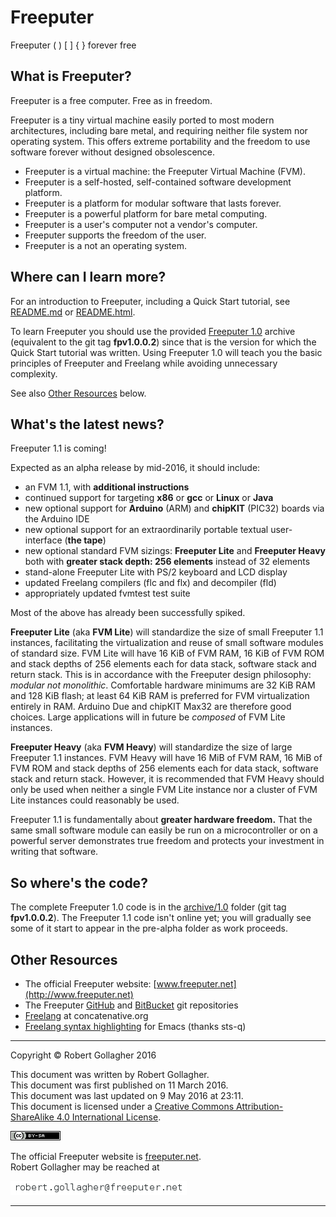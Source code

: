 <meta http-equiv="content-type" content="text/html;charset=utf-8">

# Freeputer

Freeputer ( ) \[ \] { } forever free

## What is Freeputer?

Freeputer is a free computer. Free as in freedom.

Freeputer is a tiny virtual machine easily ported to most modern architectures, including bare metal, and requiring neither file system nor operating system. This offers extreme portability and the freedom to use software forever without designed obsolescence.

* Freeputer is a virtual machine: the Freeputer Virtual Machine (FVM).
* Freeputer is a self-hosted, self-contained software development platform.
* Freeputer is a platform for modular software that lasts forever.
* Freeputer is a powerful platform for bare metal computing.
* Freeputer is a user's computer not a vendor's computer.
* Freeputer supports the freedom of the user.
* Freeputer is a not an operating system.

## Where can I learn more?

For an introduction to Freeputer, including a Quick Start tutorial, see [README.md](archive/1.0/README.md) or [README.html](archive/1.0/README.html).

To learn Freeputer you should use the provided [Freeputer 1.0](archive/1.0) archive (equivalent to the git tag **fpv1.0.0.2**) since that is the version for which the Quick Start tutorial was written. Using Freeputer 1.0 will teach you the basic principles of Freeputer and Freelang while avoiding unnecessary complexity.

See also [Other Resources](#other-resources) below.

## What's the latest news?

Freeputer 1.1 is coming!

Expected as an alpha release by mid-2016, it should include:

* an FVM 1.1, with **additional instructions**
* continued support for targeting **x86** or **gcc** or **Linux** or **Java**
* new optional support for **Arduino** (ARM) and **chipKIT** (PIC32) boards via the Arduino IDE
* new optional support for an extraordinarily portable textual user-interface (**the tape**)
* new optional standard FVM sizings: **Freeputer Lite** and **Freeputer Heavy**  
both with **greater stack depth: 256 elements** instead of 32 elements
* stand-alone Freeputer Lite with PS/2 keyboard and LCD display
* updated Freelang compilers (flc and flx) and decompiler (fld)
* appropriately updated fvmtest test suite

Most of the above has already been successfully spiked.

**Freeputer Lite** (aka **FVM Lite**) will standardize the size of small Freeputer 1.1 instances, facilitating the virtualization and reuse of small software modules of standard size. FVM Lite will have 16&nbsp;KiB of FVM RAM, 16&nbsp;KiB of FVM ROM and stack depths of 256 elements each for data stack, software stack and return stack. This is in accordance with the Freeputer design philosophy: *modular not monolithic*. Comfortable hardware minimums are 32&nbsp;KiB RAM and 128&nbsp;KiB flash; at least 64&nbsp;KiB RAM is preferred for FVM virtualization entirely in RAM. Arduino Due and chipKIT Max32 are therefore good choices. Large applications will in future be *composed* of FVM Lite instances.

**Freeputer Heavy** (aka **FVM Heavy**) will standardize the size of large Freeputer 1.1 instances. FVM Heavy will have 16&nbsp;MiB of FVM RAM, 16&nbsp;MiB of FVM ROM and stack depths of 256 elements each for data stack, software stack and return stack. However, it is recommended that FVM Heavy should only be used when neither a single FVM Lite instance nor a cluster of FVM Lite instances could reasonably be used.

Freeputer 1.1 is fundamentally about **greater hardware freedom.** That the same small software module can easily be run on a microcontroller or on a powerful server demonstrates true freedom and protects your investment in writing that software.

## So where's the code?

The complete Freeputer 1.0 code is in the [archive/1.0](archive/1.0) folder (git tag **fpv1.0.0.2**). The Freeputer 1.1 code isn't online yet; you will gradually see some of it start to appear in the pre-alpha folder as work proceeds.

## Other Resources

* The official Freeputer website: [www.freeputer.net](http://www.freeputer.net)
* The Freeputer [GitHub](https://github.com/RobertGollagher/Freeputer) and [BitBucket](https://bitbucket.org/RobertGollagher/freeputer/src) git repositories
* [Freelang](http://www.concatenative.org/wiki/view/Freelang) at concatenative.org
* [Freelang syntax highlighting](https://bitbucket.org/sts-q/freeputer/src) for Emacs (thanks sts-q)

---

Copyright © Robert Gollagher 2016  

This document was written by Robert Gollagher.  
This document was first published on 11 March 2016.  
This document was last updated on 9 May 2016 at 23:11.  
This document is licensed under a [Creative Commons Attribution-ShareAlike 4.0 International License](http://creativecommons.org/licenses/by-sa/4.0/).

[![](doc/img/80x15.png)](http://creativecommons.org/licenses/by-sa/4.0/)


The official Freeputer website is [freeputer.net](http://www.freeputer.net).  
Robert Gollagher may be reached at

![](doc/img/abc.png)

---


